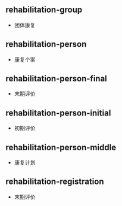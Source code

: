 ## rehabilitation-group
- 团体康复
## rehabilitation-person
- 康复个案
## rehabilitation-person-final
- 末期评价
## rehabilitation-person-initial
- 初期评价
## rehabilitation-person-middle
- 康复计划
## rehabilitation-registration
- 末期评价
